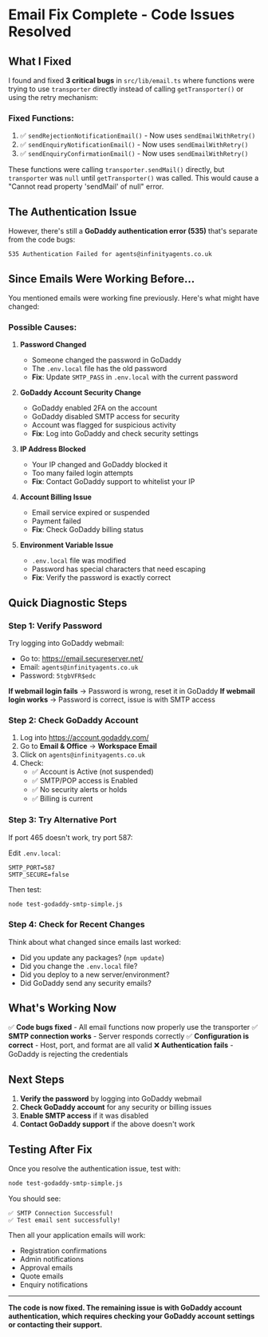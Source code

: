 # Email Fix Complete - Code Issues Resolved

## What I Fixed

I found and fixed **3 critical bugs** in `src/lib/email.ts` where functions were trying to use `transporter` directly instead of calling `getTransporter()` or using the retry mechanism:

### Fixed Functions:
1. ✅ `sendRejectionNotificationEmail()` - Now uses `sendEmailWithRetry()`
2. ✅ `sendEnquiryNotificationEmail()` - Now uses `sendEmailWithRetry()`  
3. ✅ `sendEnquiryConfirmationEmail()` - Now uses `sendEmailWithRetry()`

These functions were calling `transporter.sendMail()` directly, but `transporter` was `null` until `getTransporter()` was called. This would cause a "Cannot read property 'sendMail' of null" error.

## The Authentication Issue

However, there's still a **GoDaddy authentication error (535)** that's separate from the code bugs:

```
535 Authentication Failed for agents@infinityagents.co.uk
```

## Since Emails Were Working Before...

You mentioned emails were working fine previously. Here's what might have changed:

### Possible Causes:

1. **Password Changed**
   - Someone changed the password in GoDaddy
   - The `.env.local` file has the old password
   - **Fix**: Update `SMTP_PASS` in `.env.local` with the current password

2. **GoDaddy Account Security Change**
   - GoDaddy enabled 2FA on the account
   - GoDaddy disabled SMTP access for security
   - Account was flagged for suspicious activity
   - **Fix**: Log into GoDaddy and check security settings

3. **IP Address Blocked**
   - Your IP changed and GoDaddy blocked it
   - Too many failed login attempts
   - **Fix**: Contact GoDaddy support to whitelist your IP

4. **Account Billing Issue**
   - Email service expired or suspended
   - Payment failed
   - **Fix**: Check GoDaddy billing status

5. **Environment Variable Issue**
   - `.env.local` file was modified
   - Password has special characters that need escaping
   - **Fix**: Verify the password is exactly correct

## Quick Diagnostic Steps

### Step 1: Verify Password
Try logging into GoDaddy webmail:
- Go to: https://email.secureserver.net/
- Email: `agents@infinityagents.co.uk`
- Password: `5tgbVFR$edc`

**If webmail login fails** → Password is wrong, reset it in GoDaddy
**If webmail login works** → Password is correct, issue is with SMTP access

### Step 2: Check GoDaddy Account
1. Log into https://account.godaddy.com/
2. Go to **Email & Office** → **Workspace Email**
3. Click on `agents@infinityagents.co.uk`
4. Check:
   - ✅ Account is Active (not suspended)
   - ✅ SMTP/POP access is Enabled
   - ✅ No security alerts or holds
   - ✅ Billing is current

### Step 3: Try Alternative Port
If port 465 doesn't work, try port 587:

Edit `.env.local`:
```env
SMTP_PORT=587
SMTP_SECURE=false
```

Then test:
```bash
node test-godaddy-smtp-simple.js
```

### Step 4: Check for Recent Changes
Think about what changed since emails last worked:
- Did you update any packages? (`npm update`)
- Did you change the `.env.local` file?
- Did you deploy to a new server/environment?
- Did GoDaddy send any security emails?

## What's Working Now

✅ **Code bugs fixed** - All email functions now properly use the transporter
✅ **SMTP connection works** - Server responds correctly
✅ **Configuration is correct** - Host, port, and format are all valid
❌ **Authentication fails** - GoDaddy is rejecting the credentials

## Next Steps

1. **Verify the password** by logging into GoDaddy webmail
2. **Check GoDaddy account** for any security or billing issues
3. **Enable SMTP access** if it was disabled
4. **Contact GoDaddy support** if the above doesn't work

## Testing After Fix

Once you resolve the authentication issue, test with:

```bash
node test-godaddy-smtp-simple.js
```

You should see:
```
✅ SMTP Connection Successful!
✅ Test email sent successfully!
```

Then all your application emails will work:
- Registration confirmations
- Admin notifications
- Approval emails
- Quote emails
- Enquiry notifications

---

**The code is now fixed. The remaining issue is with GoDaddy account authentication, which requires checking your GoDaddy account settings or contacting their support.**
